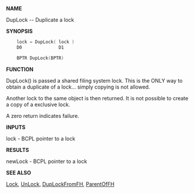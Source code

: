 
**NAME**

DupLock -- Duplicate a lock

**SYNOPSIS**

```c
    lock = DupLock( lock )
    D0              D1

    BPTR DupLock(BPTR)

```
**FUNCTION**

DupLock() is passed a shared filing system lock.  This is the ONLY
way to obtain a duplicate of a lock... simply copying is not
allowed.

Another lock to the same object is then returned.  It is not
possible to create a copy of a exclusive lock.

A zero return indicates failure.

**INPUTS**

lock - BCPL pointer to a lock

**RESULTS**

newLock - BCPL pointer to a lock

**SEE ALSO**

[Lock](Lock), [UnLock](UnLock), [DupLockFromFH](DupLockFromFH), [ParentOfFH](ParentOfFH)
